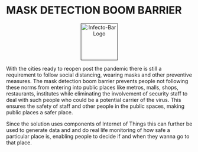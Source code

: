 # MASK DETECTION BOOM BARRIER

<p align="center"><a href="" target="_blank" rel="noopener noreferrer"><img width="100" src=https://imgur.com/a/Jwm53CZ" alt="Infecto-Bar Logo"></a></p>

With the cities ready to reopen post the pandemic there is still a requirement to follow social distancing, wearing masks and other preventive measures. The mask detection boom barrier prevents people not following these norms from entering into public places like metros, malls, shops, restaurants, institutes while eliminating the involvement of security staff to deal with such people who could be a potential carrier of the virus. This ensures the safety of staff and other people in the public spaces, making public places a safer place. 

Since the solution uses components of Internet of Things this can further be used to generate data and and do real life monitoring of how safe a particular place is, enabling people to decide if and when they wanna go to that place. 
